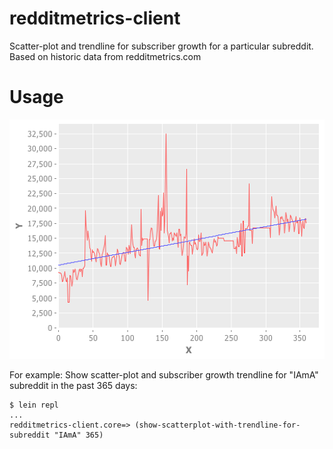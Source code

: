# redditmetrics-client

Scatter-plot and trendline for subscriber growth for a particular subreddit. Based on historic data from redditmetrics.com

# Usage

![IAmA Trendline](https://raw.githubusercontent.com/arondeau/redditmetrics-client/master/iama365.png)

For example: Show scatter-plot and subscriber growth trendline for "IAmA" subreddit in the past 365 days:

```
$ lein repl
...
redditmetrics-client.core=> (show-scatterplot-with-trendline-for-subreddit "IAmA" 365)
```
